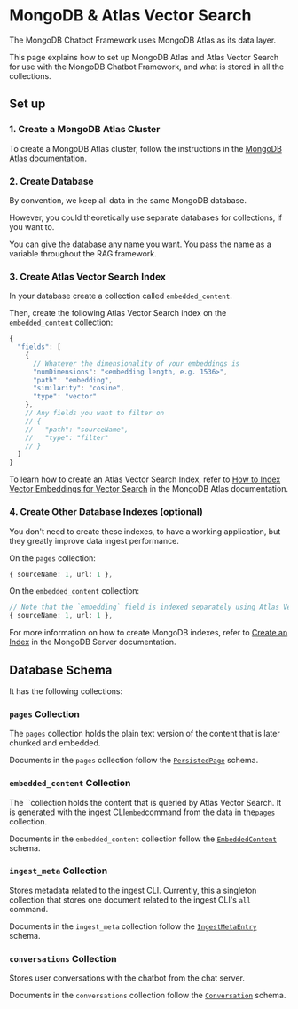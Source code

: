 # MongoDB & Atlas Vector Search

The MongoDB Chatbot Framework uses MongoDB Atlas as its data layer.

This page explains how to set up MongoDB Atlas and Atlas Vector Search for use with the MongoDB Chatbot Framework, and what is stored in all the collections.

## Set up

### 1. Create a MongoDB Atlas Cluster

To create a MongoDB Atlas cluster, follow the instructions in the [MongoDB Atlas documentation](https://mongodb.com/docs/atlas/getting-started/).

### 2. Create Database

By convention, we keep all data in the same MongoDB database.

However, you could theoretically use separate databases for collections, if you want to.

You can give the database any name you want.
You pass the name as a variable throughout the RAG framework.

### 3. Create Atlas Vector Search Index

In your database create a collection called `embedded_content`.

Then, create the following Atlas Vector Search index on the `embedded_content` collection:

```js
{
  "fields": [
    {
      // Whatever the dimensionality of your embeddings is
      "numDimensions": "<embedding length, e.g. 1536>",
      "path": "embedding",
      "similarity": "cosine",
      "type": "vector"
    },
    // Any fields you want to filter on
    // {
    //   "path": "sourceName",
    //   "type": "filter"
    // }
  ]
}
```

To learn how to create an Atlas Vector Search Index, refer to
[How to Index Vector Embeddings for Vector Search](https://www.mongodb.com/docs/atlas/atlas-search/field-types/knn-vector/)
in the MongoDB Atlas documentation.

### 4. Create Other Database Indexes (optional)

You don't need to create these indexes, to have a working application,
but they greatly improve data ingest performance.

On the `pages` collection:

```ts
{ sourceName: 1, url: 1 },
```

On the `embedded_content` collection:

```ts
// Note that the `embedding` field is indexed separately using Atlas Vector Search.
{ sourceName: 1, url: 1 },
```

For more information on how to create MongoDB indexes, refer to [Create an Index](https://www.mongodb.com/docs/manual/core/indexes/create-index/) in the MongoDB Server documentation.

## Database Schema

It has the following collections:

### `pages` Collection

The `pages` collection holds the plain text version of the content that is later chunked and embedded.

Documents in the `pages` collection follow the [`PersistedPage`](./reference/core/modules.md#persistedpage) schema.

### `embedded_content` Collection

The ``collection holds the content that is queried by Atlas Vector Search.
It is generated with the ingest CLI`embed`command from the data in the`pages` collection.

Documents in the `embedded_content` collection follow the [`EmbeddedContent`](./reference/core/interfaces/EmbeddedContent.md) schema.

### `ingest_meta` Collection

Stores metadata related to the ingest CLI. Currently, this a singleton collection
that stores one document related to the ingest CLI's `all` command.

Documents in the `ingest_meta` collection follow the [`IngestMetaEntry`](./reference/ingest/modules/index.md#ingestmetaentry) schema.

### `conversations` Collection

Stores user conversations with the chatbot from the chat server.

Documents in the `conversations` collection follow the [`Conversation`](./reference/server/interfaces/Conversation.md) schema.
